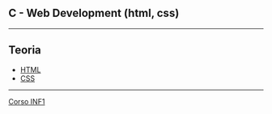 ## C - Web Development (html, css)

---
## Teoria
- [HTML](HTML/README.md)
- [CSS](CSS/README.md)

---
[Corso INF1](../README.md)